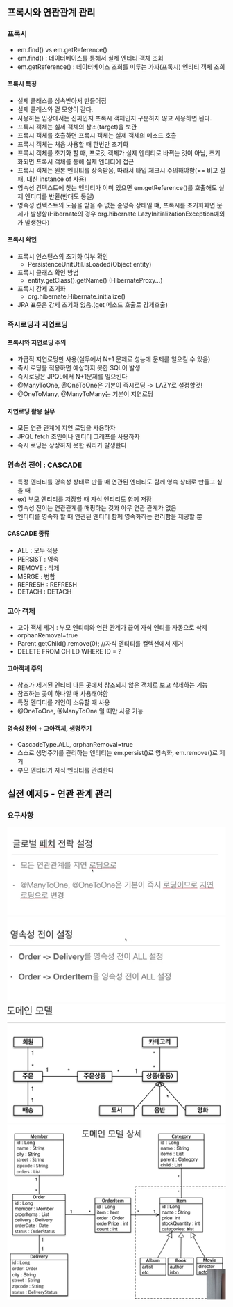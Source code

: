 ## 프록시와 연관관계 관리

### 프록시
 - em.find() vs em.getReference() 
 - em.find() : 데이터베이스를 통해서 실제 엔티티 객체 조회
 - em.getReference() : 데이터베이스 조회를 미루는 가짜(프록시) 엔티티 객체 조회

#### 프록시 특징 
 - 실제 클래스를 상속받아서 만들어짐
 - 실제 클래스와 겉 모양이 같다.
 - 사용하는 입장에서는 진짜인지 프록시 객체인지 구분하지 않고 사용하면 된다.
 - 프록시 객체는 실제 객체의 참조(target)을 보관
 - 프록시 객체를 호출하면 프록시 객체는 실제 객체의 메소드 호출
 - 프록시 객체는 처음 사용할 때 한번만 초기화
 - 프록시 객체를 초기화 할 때, 프로깃 객체가 실제 엔티티로 바뀌는 것이 아님, 초기화되면 프록시 객체를 통해 실제 엔티티에 접근
 - 프록시 객체는 원본 엔티티를 상속받음, 따라서 타입 체크시 주의해야함(== 비교 실패, 대신 instance of 사용)
 - 영속성 컨텍스트에 찾는 엔티티가 이미 있으면 em.getReference()를 호출해도 실제 엔티티를 반환(반대도 동일)
 - 영속성 컨텍스트의 도움을 받을 수 없는 준영속 상태일 떄, 프록시를 초기화화면  문제가 발생함(Hibernate의 경우 org.hibernate.LazyInitializationException예외가 발생한다)

#### 프록시 확인
 - 프록시 인스턴스의 초기화 여부 확인
   - PersistenceUnitUtil.isLoaded(Object entity)
 - 프록시 클래스 확인 방법
   - entity.getClass().getName() (HibernateProxy...)
 - 프록시 강제 초기화
   - org.hibernate.Hibernate.initialize()
 - JPA 표준은 강제 초기화 없음.(get 메소드 호출로 강제호출)

### 즉시로딩과 지연로딩

#### 프록시와 지연로딩 주의
 - 가급적 지연로딩만 사용(실무에서 N+1 문제로 성능에 문제를 일으킬 수 있음)
 - 즉시 로딩을 적용하면 예상하지 못한 SQL이 발생
 - 즉시로딩은 JPQL에서 N+1문제를 일으킨다
 - @ManyToOne, @OneToOne은 기본이 즉시로딩 -> LAZY로 설정할것!
 - @OneToMany, @ManyToMany는 기본이 지연로딩 

#### 지연로딩 활용 실무
 - 모든 연관 관계에 지연 로딩을 사용하자
 - JPQL fetch 조인이나 엔티티 그래프를 사용하자
 - 즉시 로딩은 상상하지 못한 쿼리가 발생한다

### 영속성 전이 : CASCADE
 - 특정 엔티티를 영속성 상태로 만들 때 연관된 엔티티도 함께 영속 상태로 만들고 싶을 때
 - ex) 부모 엔티티를 저장할 때 자식 엔티티도 함께 저장
 - 영속성 전이는 연관관계를 매핑하는 것과 아무 연관 관계가 없음
 - 엔티티를 영속화 할 때 연관된 엔티티 함께 영속화하는 편리함을 제공할 뿐

#### CASCADE 종류
 - ALL : 모두 적용
 - PERSIST : 영속
 - REMOVE : 삭제
 - MERGE : 병합
 - REFRESH : REFRESH
 - DETACH : DETACH

### 고아 객체 
 - 고아 객체 제거 : 부모 엔티티와 연관 관계가 끊어 자식 엔티를 자동으로 삭제
 - orphanRemoval=true
 - Parent.getChild().remove(0); //자식 엔티티를 컬렉션에서 제거
 - DELETE FROM CHILD WHERE ID = ?

#### 고아객체 주의
 - 참조가 제거된 엔티티 다른 곳에서 참조되지 않은 객체로 보고 삭제하는 기능
 - 참조하는 곳이 하나일 때 사용해야함
 - 특정 엔티티를 개인이 소유할 때 사용
 - @OneToOne, @ManyToOne 일 때만 사용 가능

#### 영속성 전이 + 고아객체, 생명주기 
 - CascadeType.ALL, orphanRemoval=true
 - 스스로 생명주기를 관리하는 엔티티는 em.persist()로 영속화, em.remove()로 제거
 - 부모 엔티티가 자식 엔티티를 관리한다

## 실전 예제5 - 연관 관계 관리

### 요구사항
![image info](./image.png)
![image info](./image_.png)
![image info](./image2.png)
![image info](./image3.png)